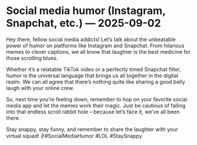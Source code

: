# Social media humor (Instagram, Snapchat, etc.) — 2025-09-02

Hey there, fellow social media addicts! Let’s talk about the unbeatable power of humor on platforms like Instagram and Snapchat. From hilarious memes to clever captions, we all know that laughter is the best medicine for those scrolling blues.

Whether it’s a relatable TikTok video or a perfectly timed Snapchat filter, humor is the universal language that brings us all together in the digital realm. We can all agree that there’s nothing quite like sharing a good belly laugh with your online crew.

So, next time you’re feeling down, remember to hop on your favorite social media app and let the memes work their magic. Just be cautious of falling into that endless scroll rabbit hole – because let’s face it, we’ve all been there.

Stay snappy, stay funny, and remember to share the laughter with your virtual squad! ✌️#SocialMediaHumor #LOL #StaySnappy